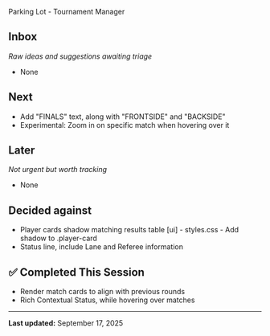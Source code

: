  Parking Lot - Tournament Manager

## Inbox
*Raw ideas and suggestions awaiting triage*
- None

## Next
- Add "FINALS" text, along with "FRONTSIDE" and "BACKSIDE"
- Experimental: Zoom in on specific match when hovering over it

## Later
*Not urgent but worth tracking*
- None

## Decided against
- Player cards shadow matching results table [ui] - styles.css - Add shadow to .player-card
- Status line, include Lane and Referee information

## ✅ Completed This Session
- Render match cards to align with previous rounds
- Rich Contextual Status, while hovering over matches
---
**Last updated:** September 17, 2025
